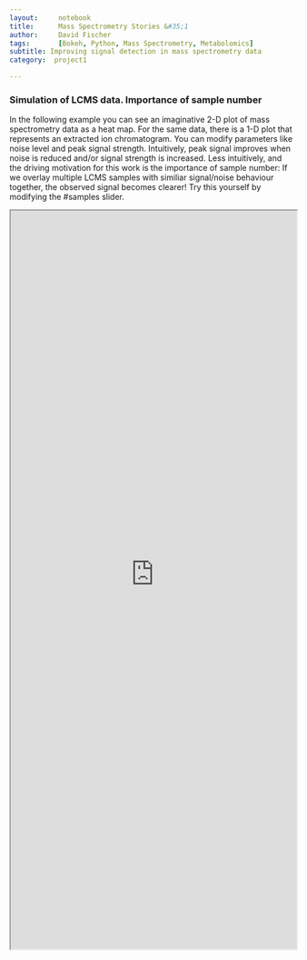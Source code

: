 ```yaml
---
layout:     notebook
title:      Mass Spectrometry Stories &#35;1
author:     David Fischer
tags: 		[Bokeh, Python, Mass Spectrometry, Metabolomics]
subtitle: Improving signal detection in mass spectrometry data
category:  project1

---
```

### Simulation of LCMS data. Importance of sample number

In the following example you can see an imaginative 2-D plot of mass spectrometry data as a heat map. For the same data, there is a 1-D plot that represents an extracted ion chromatogram.
You can modify parameters like noise level and peak signal strength. Intuitively, peak signal improves when noise is reduced and/or signal strength is increased.
Less intuitively, and the driving motivation for this work is the importance of sample number: If we overlay multiple LCMS samples with similiar signal/noise behaviour together, the observed signal becomes clearer! Try this yourself by modifying the #samples slider.

<iframe src="https://radiant-garden-69872.herokuapp.com/Random_Background_Peak" width="100%" height="1300">
  <p>Your browser does not support iframes.</p>
</iframe>
